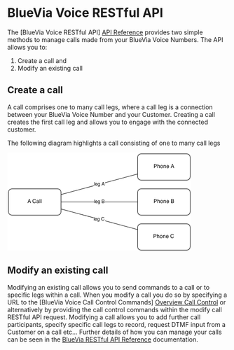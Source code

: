 # BlueVia Voice RESTful API

The [BlueVia Voice RESTful API] [API Reference] provides two simple methods to manage calls made from your BlueVia Voice Numbers. The API allows you to:

1. Create a call and
2. Modify an existing call

## Create a call
A call comprises one to many call legs, where a call leg is a connection between your BlueVia Voice Number and your Customer. Creating a call creates the first call leg and allows you to engage with the connected customer. 

The following diagram highlights a call consisting of one to many call legs

![Alt text](/img/call.png)

## Modify an existing call
Modifying an existing call allows you to send commands to a call or to specific legs within a call. When you modify a call you do so by specifying a URL to the [BlueVia Voice Call Control Commands] [Overview Call Control] or alternatively by providing the call control commands within the modify call RESTful API request. Modifying a call allows you to add further call participants, specify specific call legs to record, request DTMF input from a Customer on a call etc... Further details of how you can manage your calls can be seen in the [BlueVia RESTful API Reference][API Reference] documentation.


[index]: index
[API Reference]: /alpha/restref/
[Overview Call Control]: /alpha/overview/callcontrol